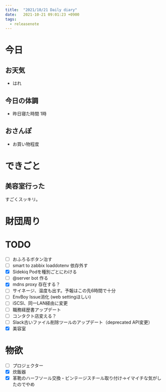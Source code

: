 ```yaml
---
title:  "2021/10/21 Daily diary"
date:   2021-10-21 09:01:23 +0900
tags:
  - releasenote
---
```

# 今日

## お天気

* はれ

## 今日の体調

* 昨日寝た時間 1時

## おさんぽ

* お買い物程度

# できごと

## 美容室行った

すごくスッキリ。

# 財団周り


# TODO 

- [ ] おふろるボタン治す
- [ ] smart to zabbix loaddotenv 依存外す
- [x] Sidekiq Podを種別ごとにわける
- [ ] @server bot 作る
- [x] mdns proxy 存在する？
- [ ] サイネージ、温度も出す。予報はこの先6時間で十分
- [ ] EnvBoy Issue消化 (web settingほしい)
- [ ] iSCSI、同一LAN経由に変更
- [ ] 職務経歴書アップデート
- [ ] コンタクト店変える？
- [ ] Slack古いファイル削除ツールのアップデート（deprecated API変更）
- [x] 美容室

# 物欲

- [ ] プロジェクター
- [x] 炊飯器
- [x] 革靴のハーフソール交換・ビンテージスチール取り付け→イマイチな気がしたのでやめ
